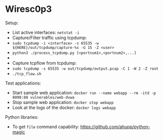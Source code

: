 # Wiresc0p3

Setup:

- List active interfaces: `netstat -i`
- Capture/Filter traffic using tcpdump:
-    `sudo tcpdump -i <interface> -s 65535 -w ${HERE}/out/tcpdump/capture-%s -G 15 -Z <user>`
-    `python3 ./process_tcpdump.py [<portnum1>,<portnum2>,...]`
-    
- Capture tcpflow from tcpdump:
-    `sudo tcpdump -s 65535 -w out/tcpdump/output.pcap -C 1 -W 2 -Z root`
-    `./tcp_flow.sh`

Test applications:

- Start sample web application: `docker run --name webapp --rm -itd -p 8090:80 vulnerables/web-dvwa`
- Stop sample web application: `docker stop webapp`
- Look at the logs of the docker: `docker logs webapp`

Python libraries:

- To get `file` command capability: https://github.com/ahupp/python-magic
